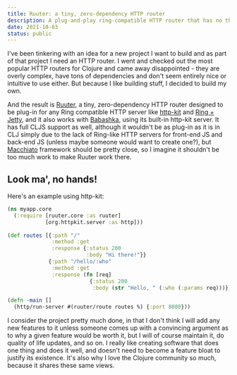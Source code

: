 ```yaml
---
title: Ruuter: a tiny, zero-dependency HTTP router
description: A plug-and-play ring-compatible HTTP router that has no third-party dependencies.
date: 2021-10-03
status: public
---
```


I've been tinkering with an idea for a new project I want to build and as part
of that project I need an HTTP router. I went and checked out the most popular
HTTP routers for Clojure and came away disappointed - they are overly complex,
have tons of dependencies and don't seem entirely nice or intuitive to use
either. But because I like building stuff, I decided to build my own.

And the result is [Ruuter](https://github.com/askonomm/ruuter), a tiny,
zero-dependency HTTP router designed to be plug-in for any Ring compatible HTTP
server like [http-kit](https://github.com/http-kit/http-kit) and
[Ring + Jetty](https://github.com/ring-clojure/ring), and it also works with
[Babashka](https://github.com/babashka/babashka), using its built-in http-kit
server. It has full CLJS support as well, although it wouldn't be as plug-in as
it is in CLJ simply due to the lack of Ring-like HTTP servers for front-end JS
and back-end JS (unless maybe someone would want to create one?), but
[Macchiato](https://github.com/macchiato-framework) framework should be pretty
close, so I imagine it shouldn't be too much work to make Ruuter work there.

## Look ma', no hands!

Here's an example using http-kit:

```clojure
(ns myapp.core
  (:require [ruuter.core :as ruuter]
            [org.httpkit.server :as http]))
            
(def routes [{:path "/"
              :method :get
              :response {:status 200
                         :body "Hi there!"}}
             {:path "/hello/:who"
              :method :get
              :response (fn [req]
                          {:status 200
                           :body (str "Hello, " (:who (:params req)))})}])

(defn -main []
  (http/run-server #(ruuter/route routes %) {:port 8080}))
```

I consider the project pretty much done, in that I don't think I will add any
new features to it unless someone comes up with a convincing argument as to why
a given feature would be worth it, but I will of course maintain it, do quality
of life updates, and so on. I really like creating software that does one thing
and does it well, and doesn't need to become a feature bloat to justify its
existence. It's also why I love the Clojure community so much, because it shares
these same views.
